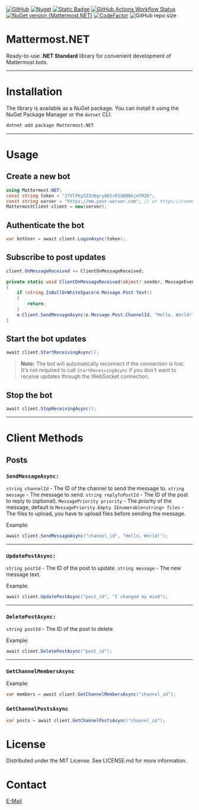 [![GitHub](https://img.shields.io/github/license/bvdcode/Mattermost.NET)](https://github.com/bvdcode/Mattermost.NET/blob/main/LICENSE.md)
[![Nuget](https://img.shields.io/nuget/dt/Mattermost.NET?color=%239100ff)](https://www.nuget.org/packages/Mattermost.NET/)
[![Static Badge](https://img.shields.io/badge/fuget-f88445?logo=readme&logoColor=white)](https://www.fuget.org/packages/Mattermost.NET)
[![GitHub Actions Workflow Status](https://img.shields.io/github/actions/workflow/status/bvdcode/Mattermost.NET/.github%2Fworkflows%2Fpublish-release.yml)](https://github.com/bvdcode/Mattermost.NET/actions)
[![NuGet version (Mattermost.NET)](https://img.shields.io/nuget/v/Mattermost.NET.svg?label=stable)](https://www.nuget.org/packages/Mattermost.NET/)
[![CodeFactor](https://www.codefactor.io/repository/github/bvdcode/Mattermost.NET/badge)](https://www.codefactor.io/repository/github/bvdcode/Mattermost.NET)
![GitHub repo size](https://img.shields.io/github/repo-size/bvdcode/Mattermost.NET)

<a id="readme-top"></a>

# Mattermost.NET

Ready-to-use **.NET Standard** library for convenient development of Mattermost bots.

---

# Installation

The library is available as a NuGet package. You can install it using the NuGet Package Manager or the `dotnet` CLI.

```bash
dotnet add package Mattermost.NET
```

---

# Usage

## Create a new bot

```csharp
using Mattermost.NET;
const string token = "37VlFKySIZn6gryA85cR1GKBQkjmfRZ6";
const string server = "https://mm.your-server.com"; // or https://community.mattermost.com by default
MattermostClient client = new(server);
```

## Authenticate the bot

```csharp
var botUser = await client.LoginAsync(token);
```

## Subscribe to post updates

```csharp
client.OnMessageReceived += ClientOnMessageReceived;

private static void ClientOnMessageReceived(object? sender, MessageEventArgs e)
{
    if (string.IsNullOrWhiteSpace(e.Message.Post.Text))
    {
        return;
    }
    e.Client.SendMessageAsync(e.Message.Post.ChannelId, "Hello, World!");
}
```

## Start the bot updates

```csharp
await client.StartReceivingAsync();
```

> **Note:** The bot will automatically reconnect if the connection is lost. It's not required to call `StartReceivingAsync` if you don't want to receive updates through the WebSocket connection.

## Stop the bot

```csharp
await client.StopReceivingAsync();
```

---

# Client Methods

## Posts

### `SendMessageAsync:`

`string channelId` - The ID of the channel to send the message to.
`string message` - The message to send.
`string replyToPostId` - The ID of the post to reply to (optional).
`MessagePriority priority` - The priority of the message, default is `MessagePriority.Empty`.
`IEnumerable<string> files` - The files to upload, you have to upload files before sending the message.

Example:

```csharp
await client.SendMessageAsync("channel_id", "Hello, World!");
```

---

### `UpdatePostAsync:`

`string postId` - The ID of the post to update.
`string message` - The new message text.

Example:

```csharp
await client.UpdatePostAsync("post_id", "I changed my mind");
```

---

### `DeletePostAsync:`

`string postId` - The ID of the post to delete.

Example:

```csharp
await client.DeletePostAsync("post_id");
```

---

### `GetChannelMembersAsync`

Example:

```csharp
var members = await client.GetChannelMembersAsync("channel_id");
```

### `GetChannelPostsAsync`

```csharp
var posts = await client.GetChannelPostsAsync("channel_id");
```

# License

Distributed under the MIT License. See LICENSE.md for more information.

# Contact

[E-Mail](mailto:github-mattermost-net@belov.us)
